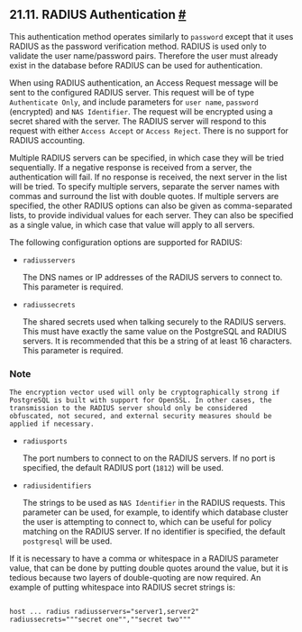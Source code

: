 ## 21.11. RADIUS Authentication [#](#AUTH-RADIUS)

This authentication method operates similarly to `password` except that it uses RADIUS as the password verification method. RADIUS is used only to validate the user name/password pairs. Therefore the user must already exist in the database before RADIUS can be used for authentication.

When using RADIUS authentication, an Access Request message will be sent to the configured RADIUS server. This request will be of type `Authenticate Only`, and include parameters for `user name`, `password` (encrypted) and `NAS Identifier`. The request will be encrypted using a secret shared with the server. The RADIUS server will respond to this request with either `Access Accept` or `Access Reject`. There is no support for RADIUS accounting.

Multiple RADIUS servers can be specified, in which case they will be tried sequentially. If a negative response is received from a server, the authentication will fail. If no response is received, the next server in the list will be tried. To specify multiple servers, separate the server names with commas and surround the list with double quotes. If multiple servers are specified, the other RADIUS options can also be given as comma-separated lists, to provide individual values for each server. They can also be specified as a single value, in which case that value will apply to all servers.

The following configuration options are supported for RADIUS:

* `radiusservers`

    The DNS names or IP addresses of the RADIUS servers to connect to. This parameter is required.

* `radiussecrets`

    The shared secrets used when talking securely to the RADIUS servers. This must have exactly the same value on the PostgreSQL and RADIUS servers. It is recommended that this be a string of at least 16 characters. This parameter is required.

### Note

    The encryption vector used will only be cryptographically strong if PostgreSQL is built with support for OpenSSL. In other cases, the transmission to the RADIUS server should only be considered obfuscated, not secured, and external security measures should be applied if necessary.

* `radiusports`

    The port numbers to connect to on the RADIUS servers. If no port is specified, the default RADIUS port (`1812`) will be used.

* `radiusidentifiers`

    The strings to be used as `NAS Identifier` in the RADIUS requests. This parameter can be used, for example, to identify which database cluster the user is attempting to connect to, which can be useful for policy matching on the RADIUS server. If no identifier is specified, the default `postgresql` will be used.

If it is necessary to have a comma or whitespace in a RADIUS parameter value, that can be done by putting double quotes around the value, but it is tedious because two layers of double-quoting are now required. An example of putting whitespace into RADIUS secret strings is:

```

host ... radius radiusservers="server1,server2" radiussecrets="""secret one"",""secret two"""
```